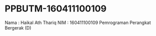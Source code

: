 # PPBUTM-160411100109

Nama  : Haikal Ath Thariq
NIM   : 160411100109
Pemrograman Perangkat Bergerak (D) 
